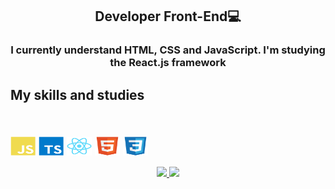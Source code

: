 <!DOCTYPE html>
<html lang="en-US">

<body>

<div ng-app="">
<h2 align="center"> Developer Front-End💻</h2>

<h3 align="center"> I currently understand HTML, CSS and JavaScript.
I'm studying the React.js framework</h3>

  <h2> My skills and studies</h2>


<h2>
 <div style="display: inline_block"><br>
  <img align="center" alt="Rafa-Js" height="30" width="40" src="https://raw.githubusercontent.com/devicons/devicon/master/icons/javascript/javascript-plain.svg">
  <img align="center" alt="Rafa-Ts" height="30" width="40" src="https://raw.githubusercontent.com/devicons/devicon/master/icons/typescript/typescript-plain.svg">
  <img align="center" alt="Rafa-React" height="30" width="40" src="https://raw.githubusercontent.com/devicons/devicon/master/icons/react/react-original.svg">
  <img align="center" alt="Rafa-HTML" height="30" width="40" src="https://raw.githubusercontent.com/devicons/devicon/master/icons/html5/html5-original.svg">
  <img align="center" alt="Rafa-CSS" height="30" width="40" src="https://raw.githubusercontent.com/devicons/devicon/master/icons/css3/css3-original.svg">
</div>

</h2>
  
 
</div>

</body>
</html>


<div align="center">
  <a href="https://github.com/tiffsilvaxx">
  <img height="150cm" src="https://github-readme-stats.vercel.app/api?username=tiffsilvaxx&show_icons=true&theme=dark&include_all_commits=true&count_private=true"/>
  <img height="150cm" src="https://github-readme-stats.vercel.app/api/top-langs/?username=tiffsilvaxx&layout=compact&langs_count=7&theme=dark"/>
</div>

  
  

